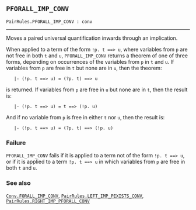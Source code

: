 ## `PFORALL_IMP_CONV`

``` hol4
PairRules.PFORALL_IMP_CONV : conv
```

------------------------------------------------------------------------

Moves a paired universal quantification inwards through an implication.

When applied to a term of the form `!p. t ==> u`, where variables from
`p` are not free in both `t` and `u`, `PFORALL_IMP_CONV` returns a
theorem of one of three forms, depending on occurrences of the variables
from `p` in `t` and `u`. If variables from `p` are free in `t` but none
are in `u`, then the theorem:

``` hol4
   |- (!p. t ==> u) = (?p. t) ==> u
```

is returned. If variables from `p` are free in `u` but none are in `t`,
then the result is:

``` hol4
   |- (!p. t ==> u) = t ==> (!p. u)
```

And if no variable from `p` is free in either `t` nor `u`, then the
result is:

``` hol4
   |- (!p. t ==> u) = (?p. t) ==> (!p. u)
```

### Failure

`PFORALL_IMP_CONV` fails if it is applied to a term not of the form
`!p. t ==> u`, or if it is applied to a term `!p. t ==> u` in which
variables from `p` are free in both `t` and `u`.

### See also

[`Conv.FORALL_IMP_CONV`](#Conv.FORALL_IMP_CONV),
[`PairRules.LEFT_IMP_PEXISTS_CONV`](#PairRules.LEFT_IMP_PEXISTS_CONV),
[`PairRules.RIGHT_IMP_PFORALL_CONV`](#PairRules.RIGHT_IMP_PFORALL_CONV)
